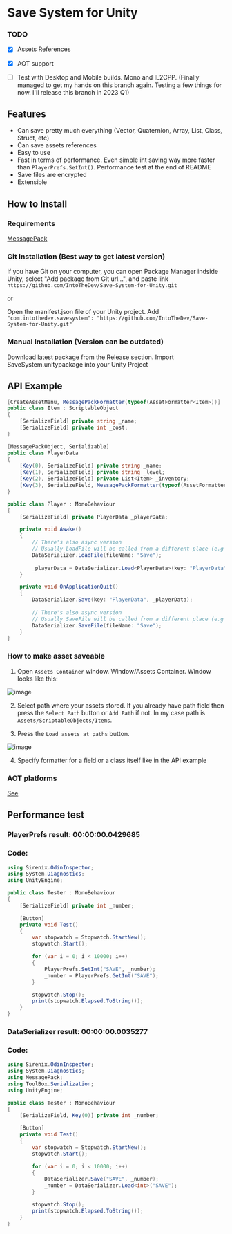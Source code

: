 # Save System for Unity

### TODO
- [x] Assets References
- [x] AOT support
- [ ] Test with Desktop and Mobile builds. Mono and IL2CPP. (Finally managed to get my hands on this branch again. Testing a few things for now. I'll release this branch in 2023 Q1)


## Features
- Can save pretty much everything (Vector, Quaternion, Array, List, Class, Struct, etc)
- Can save assets references
- Easy to use
- Fast in terms of performance. Even simple int saving way more faster than ```PlayerPrefs.SetInt()```. Performance test at the end of README
- Save files are encrypted
- Extensible

## How to Install

### Requirements
[MessagePack](https://github.com/neuecc/MessagePack-CSharp)


### Git Installation (Best way to get latest version)

If you have Git on your computer, you can open Package Manager indside Unity, select "Add package from Git url...", and paste link ```https://github.com/IntoTheDev/Save-System-for-Unity.git```

or

Open the manifest.json file of your Unity project.
Add ```"com.intothedev.savesystem": "https://github.com/IntoTheDev/Save-System-for-Unity.git"```

### Manual Installation (Version can be outdated)
Download latest package from the Release section.
Import SaveSystem.unitypackage into your Unity Project


## API Example
```csharp
[CreateAssetMenu, MessagePackFormatter(typeof(AssetFormatter<Item>))]
public class Item : ScriptableObject
{
    [SerializeField] private string _name;
    [SerializeField] private int _cost;
}

[MessagePackObject, Serializable]
public class PlayerData
{
    [Key(0), SerializeField] private string _name;
    [Key(1), SerializeField] private string _level;
    [Key(2), SerializeField] private List<Item> _inventory;
    [Key(3), SerializeField, MessagePackFormatter(typeof(AssetFormatter<Sprite>))] private Sprite _icon;
}

public class Player : MonoBehaviour
{
    [SerializeField] private PlayerData _playerData;

    private void Awake()
    {
        // There's also async version
        // Usually LoadFile will be called from a different place (e.g load menu, bootstrap) but for simplicity of example I called it here
        DataSerializer.LoadFile(fileName: "Save");
        
        _playerData = DataSerializer.Load<PlayerData>(key: "PlayerData");
    }

    private void OnApplicationQuit()
    {     
        DataSerializer.Save(key: "PlayerData", _playerData);
        
        // There's also async version
        // Usually SaveFile will be called from a different place (e.g save menu) but for simplicity of example I called it here
        DataSerializer.SaveFile(fileName: "Save");
    }
}
```

### How to make asset saveable

1. Open ```Assets Container``` window. Window/Assets Container. Window looks like this:

![image](https://user-images.githubusercontent.com/53948684/117006513-f7dd9a80-ad01-11eb-8c14-bd665a88dfe2.png)

2. Select path where your assets stored. If you already have path field then press the ```Select Path``` button or ```Add Path``` if not. In my case path is ```Assets/ScriptableObjects/Items```.

3. Press the ```Load assets at paths``` button.

![image](https://user-images.githubusercontent.com/53948684/117006947-776b6980-ad02-11eb-997c-e9108e5c3f97.png)

4. Specify formatter for a field or a class itself like in the API example

### AOT platforms

[See](https://github.com/neuecc/MessagePack-CSharp#aot-code-generation-support-for-unityxamarin)

## Performance test

### PlayerPrefs result: 00:00:00.0429685
### Code:

```csharp
using Sirenix.OdinInspector;
using System.Diagnostics;
using UnityEngine;

public class Tester : MonoBehaviour
{
    [SerializeField] private int _number;

    [Button]
    private void Test()
    {
        var stopwatch = Stopwatch.StartNew();
        stopwatch.Start();

        for (var i = 0; i < 10000; i++)
        {
            PlayerPrefs.SetInt("SAVE", _number);
            _number = PlayerPrefs.GetInt("SAVE");
        }

        stopwatch.Stop();
        print(stopwatch.Elapsed.ToString());
    }
}
```

### DataSerializer result: 00:00:00.0035277
### Code:

```csharp
using Sirenix.OdinInspector;
using System.Diagnostics;
using MessagePack;
using ToolBox.Serialization;
using UnityEngine;

public class Tester : MonoBehaviour
{
    [SerializeField, Key(0)] private int _number;

    [Button]
    private void Test()
    {
        var stopwatch = Stopwatch.StartNew();
        stopwatch.Start();

        for (var i = 0; i < 10000; i++)
        {
            DataSerializer.Save("SAVE", _number);
            _number = DataSerializer.Load<int>("SAVE");
        }

        stopwatch.Stop();
        print(stopwatch.Elapsed.ToString());
    }
}
```

